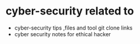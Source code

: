 # cyber-security related to
- cyber-security tips ,files and  tool git clone links  
- cyber security notes for ethical hacker  
